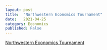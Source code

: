```yaml
---
layout: post
title:  "Northwestern Economics Tournament"
date:   2021-04-25
category: Economics
published: False
---
```

[Northwestern Economics Tournament](https://economics.northwestern.edu/undergraduate/net/index.html)
